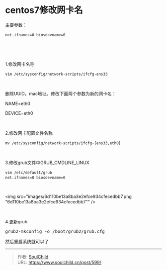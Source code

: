 # centos7修改网卡名

<!--more-->
主要参数：
<pre class="line-numbers" data-start="1"><code class="language-bash">net.ifnames=0 biosdevname=0</code></pre>
&nbsp;

&nbsp;

1.修改网卡名称
<pre class="line-numbers" data-start="1"><code class="language-bash">vim /etc/sysconfig/network-scripts/ifcfg-ens33</code></pre>
&nbsp;

删除UUID，mac地址。修改下面两个参数为新的网卡名：

NAME=eth0

DEVICE=eth0

&nbsp;

2.修改网卡配置文件名称
<pre class="line-numbers" data-start="1"><code class="language-bash">mv /etc/sysconfig/network-scripts/ifcfg-{ens33,eth0}
</code></pre>
&nbsp;

3.修改grub文件中GRUB_CMDLINE_LINUX
<pre class="line-numbers" data-start="1"><code class="language-bash">vim /etc/default/grub
net.ifnames=0 biosdevname=0</code></pre>
&nbsp;

<img src="images/6d110be13a8ba3e2efce934cfecedbb7.png "6d110be13a8ba3e2efce934cfecedbb7"" />

&nbsp;

4.更新grub
<pre>grub2-mkconfig -o /boot/grub2/grub.cfg</pre>
然后重启系统就可以了


---

> 作者: [SoulChild](https://www.soulchild.cn)  
> URL: https://www.soulchild.cn/post/599/  

